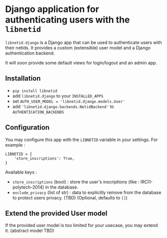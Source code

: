 # Django application for authenticating users with the `libnetid`

`libnetid.django` is a Django app that can be used to authenticate users with their netids.
It provides a custom (extensible) user model and a Django authentication backend.

It will soon provide some default views for login/logout and an admin app.

## Installation

* `pip install libnetid`
* add `libnetid.django` to your `INSTALLED_APPS`
* set `AUTH_USER_MODEL = 'libnetid.django.models.User'`
* add `'libnetid.django.backends.NetidBackend'` to `AUTHENTICATION_BACKENDS`

## Configuration

You may configure this app with the `LIBNETID` variable in your settings. For example :

    LIBNETID = {
        'store_inscriptions': True,
    }

Available keys :
* `store_inscriptions` (bool) : store the user's inscriptions (like : IRCI1-polytech-2014) in the database.
* `exclude_privacy` (list of str) : data to explicitly remove from the database to protect users privacy. (TBD) (Optional, defaults to `[]`)


## Extend the provided User model

If the provided user model is too limited for your usecase, you may extend it. (abstract model TBD)
